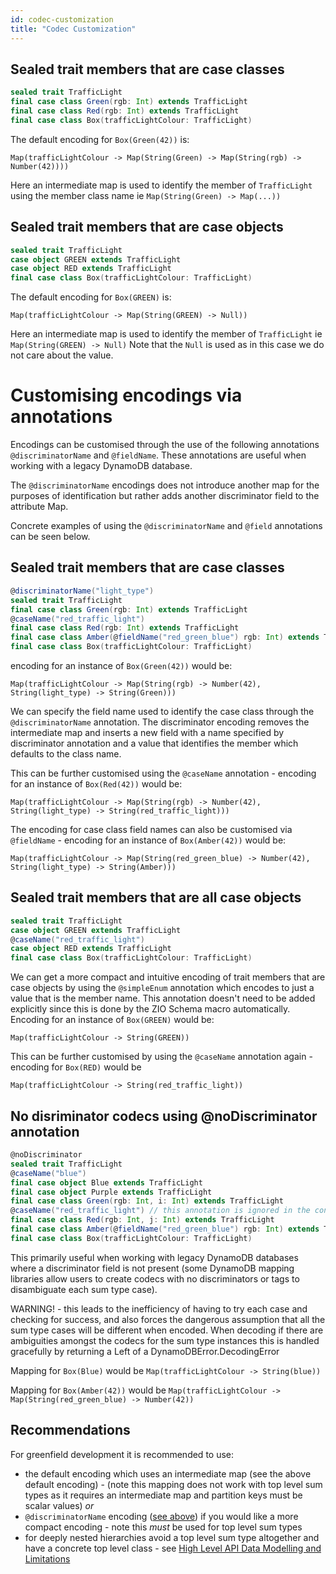 ```yaml
---
id: codec-customization
title: "Codec Customization"
---
```


## Sealed trait members that are case classes

```scala
sealed trait TrafficLight
final case class Green(rgb: Int) extends TrafficLight 
final case class Red(rgb: Int) extends TrafficLight
final case class Box(trafficLightColour: TrafficLight)
```

The default encoding for `Box(Green(42))` is:

`Map(trafficLightColour -> Map(String(Green) -> Map(String(rgb) -> Number(42))))`

Here an intermediate map is used to identify the member of `TrafficLight` using the member class name ie `Map(String(Green) -> Map(...))`

## Sealed trait members that are case objects

```scala
sealed trait TrafficLight
case object GREEN extends TrafficLight 
case object RED extends TrafficLight
final case class Box(trafficLightColour: TrafficLight)
```

The default encoding for `Box(GREEN)` is:

`Map(trafficLightColour -> Map(String(GREEN) -> Null))`

Here an intermediate map is used to identify the member of `TrafficLight` ie `Map(String(GREEN) -> Null)`
Note that the `Null` is used as in this case we do not care about the value.

# Customising encodings via annotations
Encodings can be customised through the use of the following annotations `@discriminatorName` and `@fieldName`.
These annotations are useful when working with a legacy DynamoDB database.

The `@discriminatorName` encodings does not introduce another map for the purposes of identification but rather adds another 
discriminator field to the attribute Map.

Concrete examples of using the `@discriminatorName` and `@field` annotations can be seen below.

## Sealed trait members that are case classes

```scala
@discriminatorName("light_type")
sealed trait TrafficLight
final case class Green(rgb: Int) extends TrafficLight
@caseName("red_traffic_light")
final case class Red(rgb: Int) extends TrafficLight
final case class Amber(@fieldName("red_green_blue") rgb: Int) extends TrafficLight
final case class Box(trafficLightColour: TrafficLight)
```

encoding for an instance of `Box(Green(42))` would be:

`Map(trafficLightColour -> Map(String(rgb) -> Number(42), String(light_type) -> String(Green)))`

We can specify the field name used to identify the case class through the `@discriminatorName` annotation. The discriminator
encoding removes the intermediate map and inserts a new field with a name specified by discriminator annotation and a
value that identifies the member which defaults to the class name.

This can be further customised using the `@caseName` annotation - encoding for an instance of `Box(Red(42))` would be:

`Map(trafficLightColour -> Map(String(rgb) -> Number(42), String(light_type) -> String(red_traffic_light)))`

The encoding for case class field names can also be customised via `@fieldName` - encoding for an instance of `Box(Amber(42))` would be:

`Map(trafficLightColour -> Map(String(red_green_blue) -> Number(42), String(light_type) -> String(Amber)))`


## Sealed trait members that are all case objects

```scala
sealed trait TrafficLight
case object GREEN extends TrafficLight 
@caseName("red_traffic_light")
case object RED extends TrafficLight
final case class Box(trafficLightColour: TrafficLight)
```

We can get a more compact and intuitive encoding of trait members that are case objects by using the `@simpleEnum`
annotation which encodes to just a value that is the member name. This annotation doesn't need to be added explicitly 
since this is done by the ZIO Schema macro automatically.
Encoding for an instance of `Box(GREEN)` would be:

`Map(trafficLightColour -> String(GREEN))`

This can be further customised by using the `@caseName` annotation again - encoding for `Box(RED)` would be

`Map(trafficLightColour -> String(red_traffic_light))`

## No disriminator codecs using @noDiscriminator annotation

```scala
@noDiscriminator
sealed trait TrafficLight
@caseName("blue")
final case object Blue extends TrafficLight
final case object Purple extends TrafficLight 
final case class Green(rgb: Int, i: Int) extends TrafficLight
@caseName("red_traffic_light") // this annotation is ignored in the context of @noDiscriminator
final case class Red(rgb: Int, j: Int) extends TrafficLight
final case class Amber(@fieldName("red_green_blue") rgb: Int) extends TrafficLight
final case class Box(trafficLightColour: TrafficLight)
```

This primarily useful when working with legacy DynamoDB databases where a discriminator field is not present (some DynamoDB mapping libraries allow users to create codecs with no discriminators or tags to disambiguate each sum type case). 

WARNING! - this leads to the inefficiency of having to try each case and checking for success, and also forces the dangerous assumption that all the sum type cases will be different when encoded. When decoding if there are ambiguities amongst the codecs for the sum type instances this is handled gracefully by returning a Left of a DynamoDBError.DecodingError

Mapping for `Box(Blue)` would be `Map(trafficLightColour -> String(blue))`

Mapping for `Box(Amber(42))` would be `Map(trafficLightColour -> Map(String(red_green_blue) -> Number(42))`

## Recommendations
For greenfield development it is recommended to use:
- the default encoding which uses an intermediate map (see the above default encoding) - (note this mapping does not work with top level sum types as it requires an intermediate map and partition keys must be scalar values) *or*
- `@discriminatorName` encoding ([see above](#customising-encodings-via-annotations)) if you would like a more compact encoding - note this *must* be used for top level sum types
- for deeply nested hierarchies avoid a top level sum type altogether and have a concrete top level class - see [High Level API Data Modelling and Limitations](data-modelling#deep-oo-style-hierarchies-are-not-supported---modelling-data-using-product-and-sum-types)

